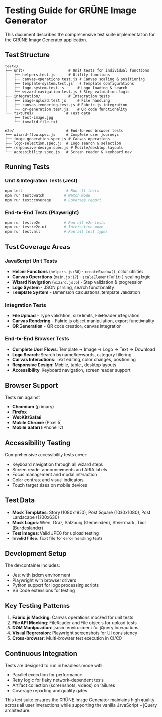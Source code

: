 # Testing Guide for GRÜNE Image Generator

This document describes the comprehensive test suite implementation for the GRÜNE Image Generator application.

## Test Structure

```
tests/
├── unit/                    # Unit tests for individual functions
│   ├── helpers.test.js      # Utility functions
│   ├── canvas-operations.test.js # Canvas scaling & positioning
│   ├── template-system.test.js   # Template configurations
│   ├── logo-system.test.js      # Logo loading & search
│   └── wizard-navigation.test.js # Step validation logic
├── integration/             # Integration tests
│   ├── image-upload.test.js     # File handling
│   ├── canvas-rendering.test.js # Fabric.js integration  
│   └── qr-generation.test.js    # QR code functionality
└── fixtures/               # Test data
    ├── test-image.jpg
    └── invalid-file.txt

e2e/                        # End-to-end browser tests
├── wizard-flow.spec.js     # Complete user journeys
├── image-generation.spec.js # Canvas operations
├── logo-selection.spec.js  # Logo search & selection
├── responsive-design.spec.js # Mobile/desktop layouts
└── accessibility.spec.js   # Screen reader & keyboard nav
```

## Running Tests

### Unit & Integration Tests (Jest)
```bash
npm test                    # Run all tests
npm run test:watch         # Watch mode
npm run test:coverage      # Coverage report
```

### End-to-End Tests (Playwright)
```bash
npm run test:e2e           # Run all e2e tests
npm run test:e2e-ui        # Interactive mode
npm run test:all           # Run all test types
```

## Test Coverage Areas

### JavaScript Unit Tests
- **Helper Functions** (`helpers.js:30`) - `createShadow()`, color utilities
- **Canvas Operations** (`main.js:17`) - `scaleElementToFit()` scaling logic
- **Wizard Navigation** (`wizard.js:6`) - Step validation & progression
- **Logo System** - JSON parsing, search functionality
- **Template System** - Dimension calculations, template validation

### Integration Tests
- **File Upload** - Type validation, size limits, FileReader integration
- **Canvas Rendering** - Fabric.js object manipulation, export functionality
- **QR Generation** - QR code creation, canvas integration

### End-to-End Browser Tests
- **Complete User Flows**: Template → Image → Logo → Text → Download
- **Logo Search**: Search by name/keywords, category filtering
- **Canvas Interactions**: Text editing, color changes, positioning
- **Responsive Design**: Mobile, tablet, desktop layouts
- **Accessibility**: Keyboard navigation, screen reader support

## Browser Support

Tests run against:
- **Chromium** (primary)
- **Firefox** 
- **WebKit/Safari**
- **Mobile Chrome** (Pixel 5)
- **Mobile Safari** (iPhone 12)

## Accessibility Testing

Comprehensive accessibility tests cover:
- Keyboard navigation through all wizard steps
- Screen reader announcements and ARIA labels
- Focus management and modal interaction
- Color contrast and visual indicators
- Touch target sizes on mobile devices

## Test Data

- **Mock Templates**: Story (1080x1920), Post Square (1080x1080), Post Landscape (1200x630)
- **Mock Logos**: Wien, Graz, Salzburg (Gemeinden), Steiermark, Tirol (Bundesländer)
- **Test Images**: Valid JPEG for upload testing
- **Invalid Files**: Text file for error handling tests

## Development Setup

The devcontainer includes:
- Jest with jsdom environment
- Playwright with browser drivers
- Python support for logo processing scripts
- VS Code extensions for testing

## Key Testing Patterns

1. **Fabric.js Mocking**: Canvas operations mocked for unit tests
2. **File API Mocking**: FileReader and File objects for upload tests  
3. **DOM Manipulation**: jsdom environment for jQuery interactions
4. **Visual Regression**: Playwright screenshots for UI consistency
5. **Cross-browser**: Multi-browser test execution in CI/CD

## Continuous Integration

Tests are designed to run in headless mode with:
- Parallel execution for performance
- Retry logic for flaky network-dependent tests
- Artifact collection (screenshots, videos) on failures
- Coverage reporting and quality gates

This test suite ensures the GRÜNE Image Generator maintains high quality across all user interactions while supporting the vanilla JavaScript + jQuery architecture.
